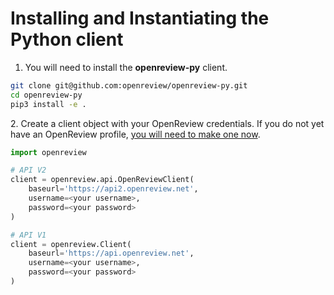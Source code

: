 # Installing and Instantiating the Python client

1. You will need to install the **openreview-py** client.&#x20;

```bash
git clone git@github.com:openreview/openreview-py.git
cd openreview-py
pip3 install -e .
```

2\. Create a client object with your OpenReview credentials. If you do not yet have an OpenReview profile, [you will need to make one now](../creating-an-openreview-profile/signing-up-for-openreview.md).&#x20;

```python
import openreview

# API V2
client = openreview.api.OpenReviewClient(
    baseurl='https://api2.openreview.net',
    username=<your username>,
    password=<your password>
)

# API V1
client = openreview.Client(
    baseurl='https://api.openreview.net',
    username=<your username>,
    password=<your password>
)
```
